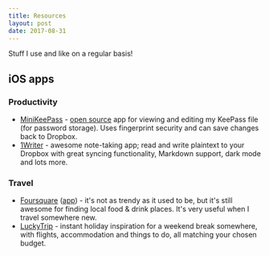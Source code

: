 ```yaml
---
title: Resources
layout: post
date: 2017-08-31
---
```

Stuff I use and like on a regular basis!

## iOS apps

### Productivity

- [MiniKeePass][minikeepassios] - [open source][minikeepassgithub] app for viewing and editing my KeePass file (for password storage). Uses fingerprint security and can save changes back to Dropbox.
- [1Writer][1writer-web] - awesome note-taking app; read and write plaintext to your Dropbox with great syncing functionality, Markdown support, dark mode and lots more.

### Travel

- [Foursquare][foursquare-web] ([app][foursquare-ios]) - it's not as trendy as it used to be, but it's still awesome for finding local food &amp; drink places. It's very useful when I travel somewhere new.
- [LuckyTrip][luckytrip] - instant holiday inspiration for a weekend break somewhere, with flights, accommodation and things to do, all matching your chosen budget.



[minikeepassios]: http://minikeepass.github.io/
[minikeepassgithub]: https://github.com/MiniKeePass/MiniKeePass
[luckytrip]: https://www.luckytrip.co.uk/
[foursquare-web]: https://foursquare.com/
[foursquare-ios]: https://itunes.apple.com/gb/app/foursquare-city-guide/id306934924?mt=8
[1writer-web]: http://1writerapp.com/

